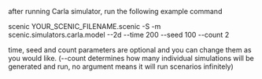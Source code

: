 after running Carla simulator, run the following example command

scenic YOUR_SCENIC_FILENAME.scenic -S -m scenic.simulators.carla.model --2d --time 200 --seed 100 --count 2

time, seed and count parameters are optional and you can change them as you would like. (--count determines how many individual simulations will be generated and run, no argument means it will run scenarios infinitely)
